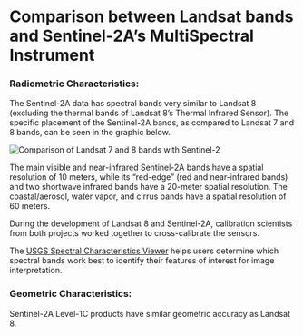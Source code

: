 
# Comparison between Landsat bands and Sentinel-2A’s MultiSpectral Instrument

### Radiometric Characteristics: 
The Sentinel-2A data has spectral bands very similar to Landsat 8 (excluding the thermal bands of Landsat 8’s Thermal Infrared Sensor). The specific placement of the Sentinel-2A bands, as compared to Landsat 7 and 8 bands, can be seen in the graphic below.


![Comparison of Landsat 7 and 8 bands with Sentinel-2](https://web.archive.org/web/20170515022022/https://landsat.gsfc.nasa.gov/wp-content/uploads/2015/06/Landsat.v.Sentinel-2.png)

The main visible and near-infrared Sentinel-2A bands have a spatial resolution of 10 meters, while its “red-edge” (red and near-infrared bands) and two shortwave infrared bands have a 20-meter spatial resolution. The coastal/aerosol, water vapor, and cirrus bands have a spatial resolution of 60 meters.

During the development of Landsat 8 and Sentinel-2A, calibration scientists from both projects worked together to cross-calibrate the sensors.

The [USGS Spectral Characteristics Viewer](https://landsat.usgs.gov/spectral-characteristics-viewer) helps users determine which spectral bands work best to identify their features of interest for image interpretation.

### Geometric Characteristics:
Sentinel-2A Level-1C products have similar geometric accuracy as Landsat 8.
